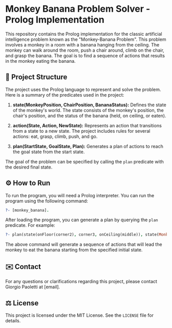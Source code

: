 # Monkey Banana Problem Solver - Prolog Implementation

This repository contains the Prolog implementation for the classic artificial intelligence problem known as the "Monkey-Banana Problem". This problem involves a monkey in a room with a banana hanging from the ceiling. The monkey can walk around the room, push a chair around, climb on the chair, and grasp the banana. The goal is to find a sequence of actions that results in the monkey eating the banana.

## 📃 Project Structure

The project uses the Prolog language to represent and solve the problem. Here is a summary of the predicates used in the project:

1. **state(MonkeyPosition, ChairPosition, BananaStatus):** Defines the state of the monkey's world. The state consists of the monkey's position, the chair's position, and the status of the banana (held, on ceiling, or eaten).

2. **action(State, Action, NewState):** Represents an action that transitions from a state to a new state. The project includes rules for several actions: eat, grasp, climb, push, and go.

3. **plan(StartState, GoalState, Plan):** Generates a plan of actions to reach the goal state from the start state.

The goal of the problem can be specified by calling the `plan` predicate with the desired final state.

## ⚙️ How to Run

To run the program, you will need a Prolog interpreter. You can run the program using the following command:

```prolog
?- [monkey_banana].
```

After loading the program, you can generate a plan by querying the `plan` predicate. For example:

```prolog
?- plan(state(onFloor(corner2), corner3, onCeiling(middle)), state(MonkeyPos, ChairPos, eaten), Plan).
```

The above command will generate a sequence of actions that will lead the monkey to eat the banana starting from the specified initial state.

## ✉️ Contact

For any questions or clarifications regarding this project, please contact Giorgio Paoletti at [email].

## ⚖️ License

This project is licensed under the MIT License. See the `LICENSE` file for details.
